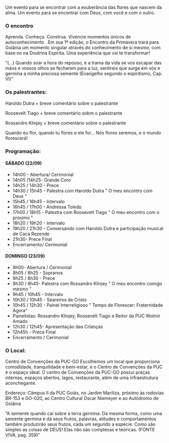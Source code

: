 Um evento para se encontrar com a exuberância das flores que nascem da alma. Um evento para se encontrar com Deus, com você e com o outro.

### O encontro
Aprenda. Conheça. Construa. Vivencie momentos únicos de autoconhecimento . Em sua 1ª edição, o Encontro da Primavera trará para Goiânia um momento singular através do conhecimento de si mesmo, com base no na Doutrina Espírita. Uma experiência que vai te transformar!

“(...) Quando soar a hora do repouso, e a trama da vida se vos escapar das mãos e vossos olhos se fecharem para a luz, sentireis que surge em vós e germina a minha preciosa semente (Evangelho segundo o espiritismo,  Cap. VI)”

### Os palestrantes:
Haroldo Dutra + breve comentário sobre o palestrante

Roosevelt Tiago + breve comentário sobre o palestrante

Rossandro Klinjey + breve comentário sobre o palestrante


Quando eu flor, quando tu flores e ele for…
Nós flores seremos, e o mundo florescerá!


### Programação:

#### SÁBADO (22/09)
- 14h00 - Abertura/ Cerimonial
- 14h05 /14h25- Grande Coro
- 14h25 / 14h30 - Prece
- 14h30 / 15h45 - Palestra  com Haroldo Dutra " O meu encontro com Deus " 
- 15h45 / 16h45 - Intervalo
- 16h45 / 17h00 - Andressa Toledo
- 17h00 / 18h15 - Palestra com Roosevelt Tiago " O meu encontro com o próximo " 
- 18h20 / 19h20 - Intervalo
- 19h20 / 21h30 - Conversando com Haroldo Dutra e participação  musical de Cacá  Rezende
- 21h30- Prece Final
- Encerramento/ Cerimonial 

#### DOMINGO  (23/09)
- 8h00- Abertura / Cerimonial
- 8h05 / 8h25 -  Sopranos 
- 8h25 / 8h30 - Prece
- 8h30 / 8h45- Palestra com Rossandro Klinjey  " O meu encontro comigo mesmo " 
- 9h45 / 10h45 - Intervalo
- 10h30 / 10h45 -  Seareiros de Cristo
- 10h45 / 12h30 - Painel Interreligioso " Tempo de Florescer: Fraternidade Agora" 
- Painelistas: Rossandro Klinjey, Roosevelt Tiago e Reitor da PUC Wolmir Amado
- 12h30 / 12h45- Apresentação  das Crianças 
- 12h45h - Prece Final
- Encerramento / Cerimonial

### O Local:
Centro de Convenções da PUC-GO
Escolhemos um local que proporciona comodidade, tranquilidade e bem-estar, e o Centro  de Convenções da PUC é o espaço ideal. O centro de Convenções da PUC-GO possui praças internas, espaços abertos, lagos, restaurante, além de uma infraestrutura aconchegante.

Endereço: Câmpus II da PUC Goiás, no Jardim Mariliza, próximo às rodovias BR-153 e GO-020, ao Centro Cultural Oscar Niemeyer e ao Autódromo de Goiânia


“A semente quando cai sobre a terra germina. Da mesma forma, como uma semente germina e dá seus frutos, palavras, atitudes e comportamentos também produzirão seus frutos, cada um segundo a espécie. Como são simples as coisas de DEUS! Elas não são complexas e teóricas. (FONTE VIVA, pag. 359)”
